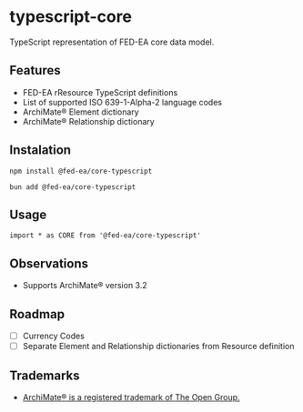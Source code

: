 # typescript-core
TypeScript representation of FED-EA core data model.

## Features
* FED-EA rResource TypeScript definitions
* List of supported ISO 639-1-Alpha-2 language codes
* ArchiMate® Element dictionary
* ArchiMate® Relationship dictionary

## Instalation

```
npm install @fed-ea/core-typescript
```

```
bun add @fed-ea/core-typescript
```
## Usage
```
import * as CORE from '@fed-ea/core-typescript'
```

## Observations
* Supports ArchiMate® version 3.2

## Roadmap
* [ ] Currency Codes
* [ ] Separate Element and Relationship dictionaries from Resource definition

## Trademarks
* [ArchiMate® is a registered trademark of The Open Group.](https://www.opengroup.org/archimate-forum/archimate-overview)